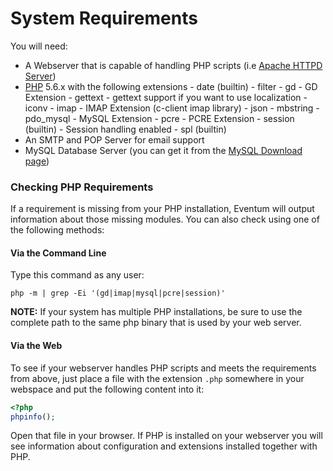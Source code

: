 # System Requirements

You will need:

-   A Webserver that is capable of handling PHP scripts (i.e [Apache HTTPD Server](http://httpd.apache.org/))
-    [PHP](http://www.php.net/) 5.6.x with the following extensions
    - date (builtin)
    - filter
    - gd - GD Extension
    - gettext - gettext support if you want to use localization
    - iconv
    - imap - IMAP Extension (c-client imap library)
    - json
    - mbstring
    - pdo_mysql - MySQL Extension
    - pcre - PCRE Extension
    - session (builtin) - Session handling enabled
    - spl (builtin)
-   An SMTP and POP Server for email support
-   MySQL Database Server (you can get it from the [MySQL Download page](http://dev.mysql.com/downloads/mysql/))

### Checking PHP Requirements

If a requirement is missing from your PHP installation, Eventum will output information about those missing modules. You can also check using one of the following methods:

#### Via the Command Line

Type this command as any user:

`php -m | grep -Ei '(gd|imap|mysql|pcre|session)'`

**NOTE:** If your system has multiple PHP installations, be sure to use the complete path to the same php binary that is used by your web server.

#### Via the Web

To see if your webserver handles PHP scripts and meets the requirements from above, just place a file with the extension `.php` somewhere in your webspace and put the following content into it:

```php
<?php
phpinfo();
```

Open that file in your browser. If PHP is installed on your webserver you will see information about configuration and extensions installed together with PHP.
